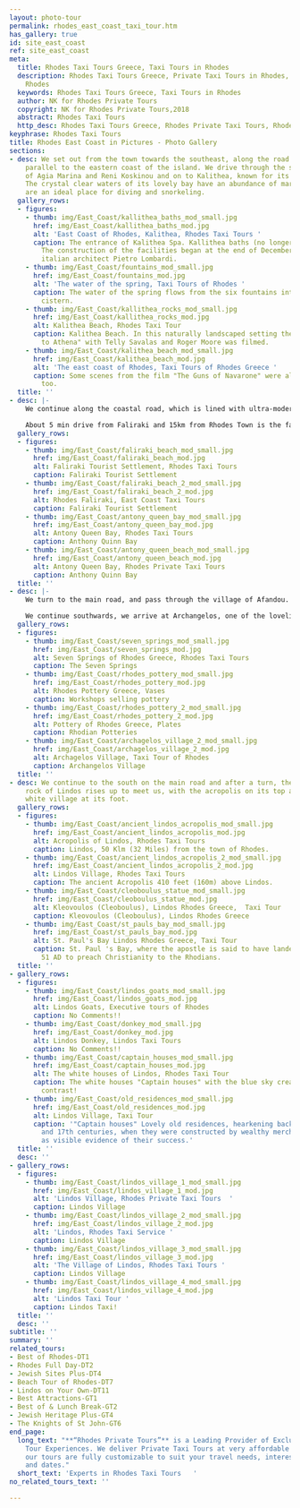 ```yaml
---
layout: photo-tour
permalink: rhodes_east_coast_taxi_tour.htm
has_gallery: true
id: site_east_coast
ref: site_east_coast
meta:
  title: Rhodes Taxi Tours Greece, Taxi Tours in Rhodes
  description: Rhodes Taxi Tours Greece, Private Taxi Tours in Rhodes, Taxi Tour in
    Rhodes
  keywords: Rhodes Taxi Tours Greece, Taxi Tours in Rhodes
  author: NK for Rhodes Private Tours
  copyright: NK for Rhodes Private Tours,2018
  abstract: Rhodes Taxi Tours
  http_desc: Rhodes Taxi Tours Greece, Rhodes Private Taxi Tours, Rhodes Taxi Tour
keyphrase: Rhodes Taxi Tours
title: Rhodes East Coast in Pictures - Photo Gallery
sections:
- desc: We set out from the town towards the southeast, along the road which runs
    parallel to the eastern coast of the island. We drive through the seaside settlements
    of Agia Marina and Reni Koskinou and on to Kalithea, known for its healing waters.
    The crystal clear waters of its lovely bay have an abundance of marine life and
    are an ideal place for diving and snorkeling.
  gallery_rows:
  - figures:
    - thumb: img/East_Coast/kallithea_baths_mod_small.jpg
      href: img/East_Coast/kallithea_baths_mod.jpg
      alt: 'East Coast of Rhodes, Kalithea, Rhodes Taxi Tours '
      caption: The entrance of Kalithea Spa. Kallithea baths (no longer in operation).
        The construction of the facilities began at the end of December 1928, by the
        italian architect Pietro Lombardi.
    - thumb: img/East_Coast/fountains_mod_small.jpg
      href: img/East_Coast/fountains_mod.jpg
      alt: 'The water of the spring, Taxi Tours of Rhodes '
      caption: The water of the spring flows from the six fountains into a ciclurar
        cistern.
    - thumb: img/East_Coast/kallithea_rocks_mod_small.jpg
      href: img/East_Coast/kallithea_rocks_mod.jpg
      alt: Kalithea Beach, Rhodes Taxi Tour
      caption: Kalithea Beach. In this naturally landscaped setting the film "Escape
        to Athena" with Telly Savalas and Roger Moore was filmed.
    - thumb: img/East_Coast/kalithea_beach_mod_small.jpg
      href: img/East_Coast/kalithea_beach_mod.jpg
      alt: 'The east coast of Rhodes, Taxi Tours of Rhodes Greece '
      caption: Some scenes from the film "The Guns of Navarone" were also filmed here
        too.
  title: ''
- desc: |-
    We continue along the coastal road, which is lined with ultra-modern tourist complexes, and we come to Faliraki.  This is one of the largest tourist settlements of the island, with a marvelous beach, many hotels, shops, sports facilities, etc...

    About 5 min drive from Faliraki and 15km from Rhodes Town is the famous "Antony Quinn Bay" a nice sand and pebble beach surrounded by green hills. It became famous before the movie "The Guns of Navarone" when Anthony Quinn fell in love of the bay and bought lands there. Since those days this place has been called Anthony Quinn Bay.
  gallery_rows:
  - figures:
    - thumb: img/East_Coast/faliraki_beach_mod_small.jpg
      href: img/East_Coast/faliraki_beach_mod.jpg
      alt: Faliraki Tourist Settlement, Rhodes Taxi Tours
      caption: Faliraki Tourist Settlement
    - thumb: img/East_Coast/faliraki_beach_2_mod_small.jpg
      href: img/East_Coast/faliraki_beach_2_mod.jpg
      alt: Rhodes Faliraki, East Coast Taxi Tours
      caption: Faliraki Tourist Settlement
    - thumb: img/East_Coast/antony_queen_bay_mod_small.jpg
      href: img/East_Coast/antony_queen_bay_mod.jpg
      alt: Antony Queen Bay, Rhodes Taxi Tours
      caption: Anthony Quinn Bay
    - thumb: img/East_Coast/antony_queen_beach_mod_small.jpg
      href: img/East_Coast/antony_queen_beach_mod.jpg
      alt: Antony Queen Bay, Rhodes Private Taxi Tours
      caption: Anthony Quinn Bay
  title: ''
- desc: |-
    We turn to the main road, and pass through the village of Afandou. At a distance of 6 Kilometers to the south, is the site called Kolymbia, where the Epta Pighes (Seven Springs) are located.

    We continue southwards, we arrive at Archangelos, one of the loveliest traditional villages of the island. In this area, there are workshops and shops selling pottery.
  gallery_rows:
  - figures:
    - thumb: img/East_Coast/seven_springs_mod_small.jpg
      href: img/East_Coast/seven_springs_mod.jpg
      alt: Seven Springs of Rhodes Greece, Rhodes Taxi Tours
      caption: The Seven Springs
    - thumb: img/East_Coast/rhodes_pottery_mod_small.jpg
      href: img/East_Coast/rhodes_pottery_mod.jpg
      alt: Rhodes Pottery Greece, Vases
      caption: Workshops selling pottery
    - thumb: img/East_Coast/rhodes_pottery_2_mod_small.jpg
      href: img/East_Coast/rhodes_pottery_2_mod.jpg
      alt: Pottery of Rhodes Greece, Plates
      caption: Rhodian Potteries
    - thumb: img/East_Coast/archagelos_village_2_mod_small.jpg
      href: img/East_Coast/archagelos_village_2_mod.jpg
      alt: Archagelos Village, Taxi Tour of Rhodes
      caption: Archangelos Village
  title: ''
- desc: We continue to the south on the main road and after a turn, the impressive
    rock of Lindos rises up to meet us, with the acropolis on its top and the dazzling
    white village at its foot.
  gallery_rows:
  - figures:
    - thumb: img/East_Coast/ancient_lindos_acropolis_mod_small.jpg
      href: img/East_Coast/ancient_lindos_acropolis_mod.jpg
      alt: Acropolis of Lindos, Rhodes Taxi Tours
      caption: Lindos, 50 Klm (32 Miles) from the town of Rhodes.
    - thumb: img/East_Coast/ancient_lindos_acropolis_2_mod_small.jpg
      href: img/East_Coast/ancient_lindos_acropolis_2_mod.jpg
      alt: Lindos Village, Rhodes Taxi Tours
      caption: The ancient Acropolis 410 feet (160m) above Lindos.
    - thumb: img/East_Coast/cleoboulus_statue_mod_small.jpg
      href: img/East_Coast/cleoboulus_statue_mod.jpg
      alt: Kleovoulos (Cleoboulus), Lindos Rhodes Greece,  Taxi Tour
      caption: Kleovoulos (Cleoboulus), Lindos Rhodes Greece
    - thumb: img/East_Coast/st_pauls_bay_mod_small.jpg
      href: img/East_Coast/st_pauls_bay_mod.jpg
      alt: St. Paul's Bay Lindos Rhodes Greece, Taxi Tour
      caption: St. Paul 's Bay, where the apostle is said to have landed in the year
        51 AD to preach Christianity to the Rhodians.
  title: ''
- gallery_rows:
  - figures:
    - thumb: img/East_Coast/lindos_goats_mod_small.jpg
      href: img/East_Coast/lindos_goats_mod.jpg
      alt: Lindos Goats, Executive tours of Rhodes
      caption: No Comments!!
    - thumb: img/East_Coast/donkey_mod_small.jpg
      href: img/East_Coast/donkey_mod.jpg
      alt: Lindos Donkey, Lindos Taxi Tours
      caption: No Comments!!
    - thumb: img/East_Coast/captain_houses_mod_small.jpg
      href: img/East_Coast/captain_houses_mod.jpg
      alt: The white houses of Lindos, Rhodes Taxi Tour
      caption: The white houses "Captain houses" with the blue sky create a beautiful
        contrast!
    - thumb: img/East_Coast/old_residences_mod_small.jpg
      href: img/East_Coast/old_residences_mod.jpg
      alt: Lindos Village, Taxi Tour
      caption: '"Captain houses" Lovely old residences, hearkening back to the 16th
        and 17th centuries, when they were constructed by wealthy merchant seafarers
        as visible evidence of their success.'
  title: ''
  desc: ''
- gallery_rows:
  - figures:
    - thumb: img/East_Coast/lindos_village_1_mod_small.jpg
      href: img/East_Coast/lindos_village_1_mod.jpg
      alt: 'Lindos Village, Rhodes Private Taxi Tours  '
      caption: Lindos Village
    - thumb: img/East_Coast/lindos_village_2_mod_small.jpg
      href: img/East_Coast/lindos_village_2_mod.jpg
      alt: 'Lindos, Rhodes Taxi Service '
      caption: Lindos Village
    - thumb: img/East_Coast/lindos_village_3_mod_small.jpg
      href: img/East_Coast/lindos_village_3_mod.jpg
      alt: 'The Village of Lindos, Rhodes Taxi Tours '
      caption: Lindos Village
    - thumb: img/East_Coast/lindos_village_4_mod_small.jpg
      href: img/East_Coast/lindos_village_4_mod.jpg
      alt: 'Lindos Taxi Tour '
      caption: Lindos Taxi!
  title: ''
  desc: ''
subtitle: ''
summary: ''
related_tours:
- Best of Rhodes-DT1
- Rhodes Full Day-DT2
- Jewish Sites Plus-DT4
- Beach Tour of Rhodes-DT7
- Lindos on Your Own-DT11
- Best Attractions-GT1
- Best of & Lunch Break-GT2
- Jewish Heritage Plus-GT4
- The Knights of St John-GT6
end_page:
  long_text: "**“Rhodes Private Tours”** is a Leading Provider of Exclusive and Personalized
    Tour Experiences. We deliver Private Taxi Tours at very affordable rates. All
    our tours are fully customizable to suit your travel needs, interests, schedules,
    and dates."
  short_text: 'Experts in Rhodes Taxi Tours   '
no_related_tours_text: ''

---
```

